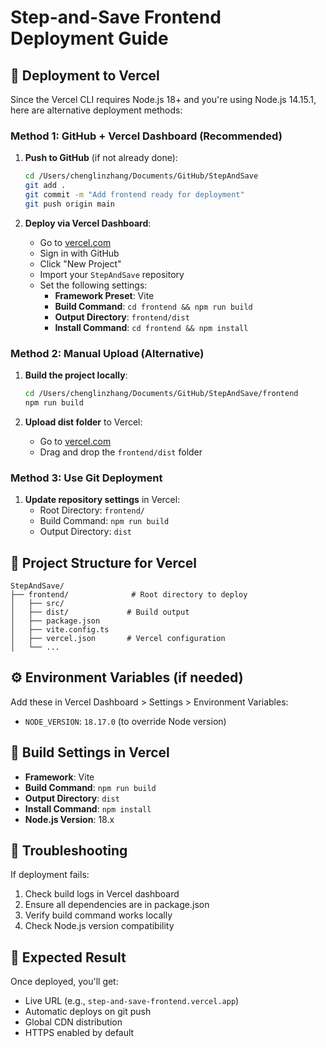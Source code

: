 # Step-and-Save Frontend Deployment Guide

## 🚀 Deployment to Vercel

Since the Vercel CLI requires Node.js 18+ and you're using Node.js 14.15.1, here are alternative deployment methods:

### Method 1: GitHub + Vercel Dashboard (Recommended)

1. **Push to GitHub** (if not already done):
   ```bash
   cd /Users/chenglinzhang/Documents/GitHub/StepAndSave
   git add .
   git commit -m "Add frontend ready for deployment"
   git push origin main
   ```

2. **Deploy via Vercel Dashboard**:
   - Go to [vercel.com](https://vercel.com)
   - Sign in with GitHub
   - Click "New Project"
   - Import your `StepAndSave` repository
   - Set the following settings:
     - **Framework Preset**: Vite
     - **Build Command**: `cd frontend && npm run build`
     - **Output Directory**: `frontend/dist`
     - **Install Command**: `cd frontend && npm install`

### Method 2: Manual Upload (Alternative)

1. **Build the project locally**:
   ```bash
   cd /Users/chenglinzhang/Documents/GitHub/StepAndSave/frontend
   npm run build
   ```

2. **Upload dist folder** to Vercel:
   - Go to [vercel.com](https://vercel.com)
   - Drag and drop the `frontend/dist` folder

### Method 3: Use Git Deployment

1. **Update repository settings** in Vercel:
   - Root Directory: `frontend/`
   - Build Command: `npm run build`
   - Output Directory: `dist`

## 📁 Project Structure for Vercel

```
StepAndSave/
├── frontend/              # Root directory to deploy
│   ├── src/
│   ├── dist/             # Build output
│   ├── package.json
│   ├── vite.config.ts
│   ├── vercel.json       # Vercel configuration
│   └── ...
```

## ⚙️ Environment Variables (if needed)

Add these in Vercel Dashboard > Settings > Environment Variables:
- `NODE_VERSION`: `18.17.0` (to override Node version)

## 🔧 Build Settings in Vercel

- **Framework**: Vite
- **Build Command**: `npm run build`
- **Output Directory**: `dist`
- **Install Command**: `npm install`
- **Node.js Version**: 18.x

## 🚨 Troubleshooting

If deployment fails:
1. Check build logs in Vercel dashboard
2. Ensure all dependencies are in package.json
3. Verify build command works locally
4. Check Node.js version compatibility

## 📱 Expected Result

Once deployed, you'll get:
- Live URL (e.g., `step-and-save-frontend.vercel.app`)
- Automatic deploys on git push
- Global CDN distribution
- HTTPS enabled by default
